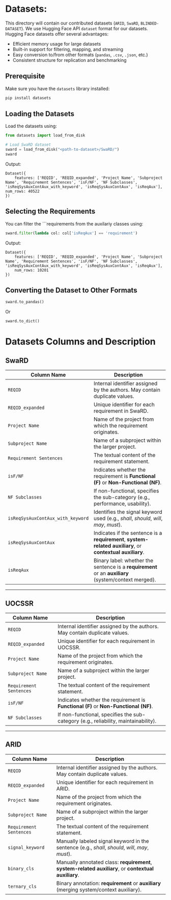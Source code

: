 # Datasets:
This directory will contain our contributed datasets (`ARID`, `SwaRD`, `BLINDED-DATASET`). We use Hugging Face API `dataset` format for our datasets. Hugging Face datasets offer several advantages:


- Efficient memory usage for large datasets
- Built-in support for filtering, mapping, and streaming
- Easy conversion to/from other formats (`pandas`, `.csv`, `.json`, etc.)
- Consistent structure for replication and benchmarking


## Prerequisite

Make sure you have the `datasets` library installed:

```bash
pip install datasets
```
## Loading the Datasets

Load the datasets using:

```python
from datasets import load_from_disk

# Load SwaRD dataset
sward = load_from_disk("<path-to-dataset>/SwaRD/")
sward
```

Output:
```
Dataset({
	features: ['REQID', 'REQID_expanded', 'Project Name', 'Subproject Name', 'Requirement Sentences', 'isF/NF', 'NF Subclasses', 'isReqSysAuxContAux_with_keyword', 'isReqSysAuxContAux', 'isReqAux'], num_rows: 40522
})
```

## Selecting the Requirements

You can filter the ```requirements from the auxilariy classes using:
```python
sward.filter(lambda col: col['isReqAux'] == 'requirement')
```

Output:
```
Dataset({
    features: ['REQID', 'REQID_expanded', 'Project Name', 'Subproject Name', 'Requirement Sentences', 'isF/NF', 'NF Subclasses', 'isReqSysAuxContAux_with_keyword', 'isReqSysAuxContAux', 'isReqAux'],
    num_rows: 10201
})
```

## Converting the Dataset to Other Formats

```python
sward.to_pandas()
```

Or

```python 
sward.to_dict()
```

# Datasets Columns and Description

## SwaRD 

| Column Name                         | Description |
|------------------------------------|-------------|
| `REQID`                             | Internal identifier assigned by the authors. May contain duplicate values. |
| `REQID_expanded`                   | Unique identifier for each requirement in SwaRD. |
| `Project Name`                     | Name of the project from which the requirement originates. |
| `Subproject Name`                  | Name of a subproject within the larger project. |
| `Requirement Sentences`           | The textual content of the requirement statement. |
| `isF/NF`                           | Indicates whether the requirement is **Functional (F)** or **Non-Functional (NF)**. |
| `NF Subclasses`                   | If non-functional, specifies the sub-category (e.g., performance, usability). |
| `isReqSysAuxContAux_with_keyword` | Identifies the signal keyword used (e.g., *shall*, *should*, *will*, *may*, *must*). |
| `isReqSysAuxContAux`              | Indicates if the sentence is a **requirement**, **system-related auxiliary**, or **contextual auxiliary**. |
| `isReqAux`                        | Binary label: whether the sentence is a **requirement** or an **auxiliary** (system/context merged). |

---

## UOCSSR

| Column Name             | Description |
|------------------------|-------------|
| `REQID`                 | Internal identifier assigned by the authors. May contain duplicate values. |
| `REQID_expanded`        | Unique identifier for each requirement in UOCSSR. |
| `Project Name`          | Name of the project from which the requirement originates. |
| `Subproject Name`       | Name of a subproject within the larger project. |
| `Requirement Sentences` | The textual content of the requirement statement. |
| `isF/NF`                | Indicates whether the requirement is **Functional (F)** or **Non-Functional (NF)**. |
| `NF Subclasses`         | If non-functional, specifies the sub-category (e.g., reliability, maintainability). |

---

## ARID

| Column Name             | Description |
|------------------------|-------------|
| `REQID`                 | Internal identifier assigned by the authors. May contain duplicate values. |
| `REQID_expanded`        | Unique identifier for each requirement in ARID. |
| `Project Name`          | Name of the project from which the requirement originates. |
| `Subproject Name`       | Name of a subproject within the larger project. |
| `Requirement Sentences` | The textual content of the requirement statement. |
| `signal_keyword`        | Manually labeled signal keyword in the sentence (e.g., *shall*, *should*, *will*, *may*, *must*). |
| `binary_cls`            | Manually annotated class: **requirement**, **system-related auxiliary**, or **contextual auxiliary**. |
| `ternary_cls`           | Binary annotation: **requirement** or **auxiliary** (merging system/context auxiliary). |


